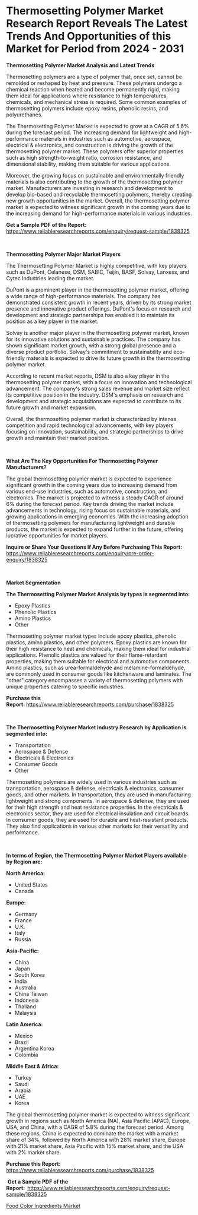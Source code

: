 <p><h1>Thermosetting Polymer Market Research Report Reveals The Latest Trends And Opportunities of this Market for Period from 2024 - 2031</h1></p><p><strong>Thermosetting Polymer Market Analysis and Latest Trends</strong></p>
<p><p>Thermosetting polymers are a type of polymer that, once set, cannot be remolded or reshaped by heat and pressure. These polymers undergo a chemical reaction when heated and become permanently rigid, making them ideal for applications where resistance to high temperatures, chemicals, and mechanical stress is required. Some common examples of thermosetting polymers include epoxy resins, phenolic resins, and polyurethanes.</p><p>The Thermosetting Polymer Market is expected to grow at a CAGR of 5.6% during the forecast period. The increasing demand for lightweight and high-performance materials in industries such as automotive, aerospace, electrical & electronics, and construction is driving the growth of the thermosetting polymer market. These polymers offer superior properties such as high strength-to-weight ratio, corrosion resistance, and dimensional stability, making them suitable for various applications.</p><p>Moreover, the growing focus on sustainable and environmentally friendly materials is also contributing to the growth of the thermosetting polymer market. Manufacturers are investing in research and development to develop bio-based and recyclable thermosetting polymers, thereby creating new growth opportunities in the market. Overall, the thermosetting polymer market is expected to witness significant growth in the coming years due to the increasing demand for high-performance materials in various industries.</p></p>
<p><strong>Get a Sample PDF of the Report:&nbsp;</strong> <a href="https://www.reliableresearchreports.com/enquiry/request-sample/1838325">https://www.reliableresearchreports.com/enquiry/request-sample/1838325</a></p>
<p>&nbsp;</p>
<p><strong>Thermosetting Polymer Major Market Players</strong></p>
<p><p>The Thermosetting Polymer Market is highly competitive, with key players such as DuPont, Celanese, DSM, SABIC, Teijin, BASF, Solvay, Lanxess, and Cytec Industries leading the market. </p><p>DuPont is a prominent player in the thermosetting polymer market, offering a wide range of high-performance materials. The company has demonstrated consistent growth in recent years, driven by its strong market presence and innovative product offerings. DuPont's focus on research and development and strategic partnerships has enabled it to maintain its position as a key player in the market.</p><p>Solvay is another major player in the thermosetting polymer market, known for its innovative solutions and sustainable practices. The company has shown significant market growth, with a strong global presence and a diverse product portfolio. Solvay's commitment to sustainability and eco-friendly materials is expected to drive its future growth in the thermosetting polymer market.</p><p>According to recent market reports, DSM is also a key player in the thermosetting polymer market, with a focus on innovation and technological advancement. The company's strong sales revenue and market size reflect its competitive position in the industry. DSM's emphasis on research and development and strategic acquisitions are expected to contribute to its future growth and market expansion.</p><p>Overall, the thermosetting polymer market is characterized by intense competition and rapid technological advancements, with key players focusing on innovation, sustainability, and strategic partnerships to drive growth and maintain their market position.</p></p>
<p>&nbsp;</p>
<p><strong>What Are The Key Opportunities For Thermosetting Polymer Manufacturers?</strong></p>
<p><p>The global thermosetting polymer market is expected to experience significant growth in the coming years due to increasing demand from various end-use industries, such as automotive, construction, and electronics. The market is projected to witness a steady CAGR of around 6% during the forecast period. Key trends driving the market include advancements in technology, rising focus on sustainable materials, and growing applications in emerging economies. With the increasing adoption of thermosetting polymers for manufacturing lightweight and durable products, the market is expected to expand further in the future, offering lucrative opportunities for market players.</p></p>
<p><strong>Inquire or Share Your Questions If Any Before Purchasing This Report:</strong> <a href="https://www.reliableresearchreports.com/enquiry/pre-order-enquiry/1838325">https://www.reliableresearchreports.com/enquiry/pre-order-enquiry/1838325</a></p>
<p>&nbsp;</p>
<p><strong>Market Segmentation</strong></p>
<p><strong>The Thermosetting Polymer Market Analysis by types is segmented into:</strong></p>
<p><ul><li>Epoxy Plastics</li><li>Phenolic Plastics</li><li>Amino Plastics</li><li>Other</li></ul></p>
<p><p>Thermosetting polymer market types include epoxy plastics, phenolic plastics, amino plastics, and other polymers. Epoxy plastics are known for their high resistance to heat and chemicals, making them ideal for industrial applications. Phenolic plastics are valued for their flame-retardant properties, making them suitable for electrical and automotive components. Amino plastics, such as urea-formaldehyde and melamine-formaldehyde, are commonly used in consumer goods like kitchenware and laminates. The "other" category encompasses a variety of thermosetting polymers with unique properties catering to specific industries.</p></p>
<p><strong>Purchase this Report:&nbsp;</strong><a href="https://www.reliableresearchreports.com/purchase/1838325">https://www.reliableresearchreports.com/purchase/1838325</a></p>
<p>&nbsp;</p>
<p><strong>The Thermosetting Polymer Market Industry Research by Application is segmented into:</strong></p>
<p><ul><li>Transportation</li><li>Aerospace & Defense</li><li>Electricals & Electronics</li><li>Consumer Goods</li><li>Other</li></ul></p>
<p><p>Thermosetting polymers are widely used in various industries such as transportation, aerospace & defense, electricals & electronics, consumer goods, and other markets. In transportation, they are used in manufacturing lightweight and strong components. In aerospace & defense, they are used for their high strength and heat resistance properties. In the electricals & electronics sector, they are used for electrical insulation and circuit boards. In consumer goods, they are used for durable and heat-resistant products. They also find applications in various other markets for their versatility and performance.</p></p>
<p>&nbsp;</p>
<p><strong>In terms of Region, the Thermosetting Polymer Market Players available by Region are:</strong></p>
<p>
    <p> <strong> North America: </strong>
        <ul>
            <li>United States</li>
            <li>Canada</li>
        </ul>
        </p> 
    <p> <strong> Europe: </strong>
        <ul>
            <li>Germany</li>
            <li>France</li>
            <li>U.K.</li>
            <li>Italy</li>
            <li>Russia</li>
        </ul>
        </p> 
    <p> <strong> Asia-Pacific: </strong>
        <ul>
            <li>China</li>
            <li>Japan</li>
            <li>South Korea</li>
            <li>India</li>
            <li>Australia</li>
            <li>China Taiwan</li>
            <li>Indonesia</li>
            <li>Thailand</li>
            <li>Malaysia</li>
        </ul>
        </p> 
    <p> <strong> Latin America: </strong>
        <ul>
            <li>Mexico</li>
            <li>Brazil</li>
            <li>Argentina Korea</li>
            <li>Colombia</li>
        </ul>
        </p> 
    <p> <strong> Middle East & Africa: </strong>
        <ul>
            <li>Turkey</li>
            <li>Saudi</li>
            <li>Arabia</li>
            <li>UAE</li>
            <li>Korea</li>
        </ul>
    </p>
    </p>
<p><p>The global thermosetting polymer market is expected to witness significant growth in regions such as North America (NA), Asia Pacific (APAC), Europe, USA, and China, with a CAGR of 5.8% during the forecast period. Among these regions, China is expected to dominate the market with a market share of 34%, followed by North America with 28% market share, Europe with 21% market share, Asia Pacific with 15% market share, and the USA with 2% market share.</p></p>
<p><strong>Purchase this Report: </strong><a href="https://www.reliableresearchreports.com/purchase/1838325">https://www.reliableresearchreports.com/purchase/1838325</a></p>
<p>&nbsp;<strong>Get a Sample PDF of the Report:&nbsp;&nbsp;</strong><a href="https://www.reliableresearchreports.com/enquiry/request-sample/1838325">https://www.reliableresearchreports.com/enquiry/request-sample/1838325</a></p>
<p><strong></strong></p>
<p><p><a href="https://github.com/danielneavesallisons03mba/Market-Research-Report-List-1/blob/main/food-color-ingredients-market.md">Food Color Ingredients Market</a></p></p>